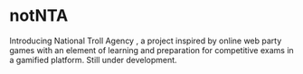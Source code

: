 # notNTA
Introducing National Troll Agency , a project inspired by online web party games with an element of learning and preparation for competitive exams in a gamified platform. Still under development.
